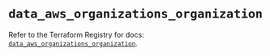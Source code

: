 # `data_aws_organizations_organization`

Refer to the Terraform Registry for docs: [`data_aws_organizations_organization`](https://registry.terraform.io/providers/hashicorp/aws/3.76.1/docs/data-sources/organizations_organization).
